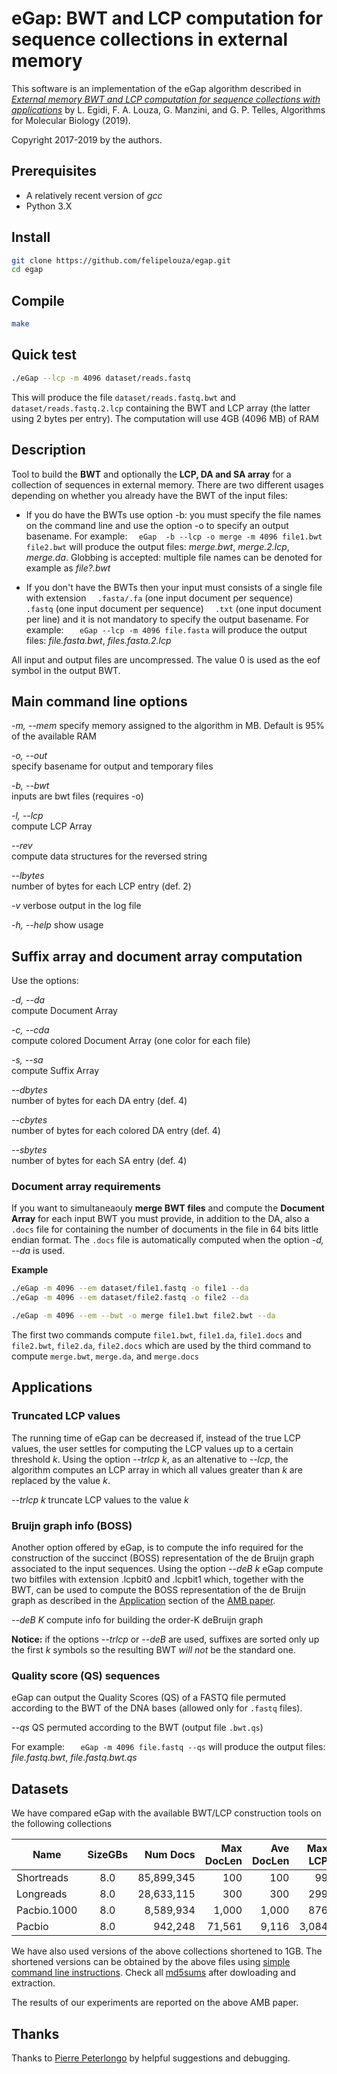 # eGap: BWT and LCP computation for sequence collections in external memory

This software is an implementation of the eGap algorithm described in 
[*External memory BWT and LCP computation for sequence collections with 
applications*](https://doi.org/10.1186/s13015-019-0140-0) by
L. Egidi, F. A. Louza, G. Manzini, and G. P. Telles, Algorithms for 
Molecular Biology (2019).

Copyright 2017-2019 by the authors. 


## Prerequisites

* A relatively recent version of *gcc*
* Python 3.X


## Install

```sh
git clone https://github.com/felipelouza/egap.git
cd egap
```

## Compile

```sh
make 
```

## Quick test

```sh
./eGap --lcp -m 4096 dataset/reads.fastq
```

This will produce the file `dataset/reads.fastq.bwt` and `dataset/reads.fastq.2.lcp` containing the BWT and LCP array (the latter using 2 bytes per entry). The computation will use 4GB (4096 MB) of RAM


## Description

Tool to build the **BWT** and optionally the **LCP, DA and SA array** for a collection  of sequences in external memory. There are two different usages depending on whether you already have the BWT of the input files:

* If you do have the BWTs use option -b: you must specify the file names on the command line  and use the option -o to specify an output basename. 
For example:
 `  eGap  -b --lcp -o merge -m 4096 file1.bwt file2.bwt`
will produce the output files: *merge.bwt*, *merge.2.lcp*, *merge.da*. Globbing is accepted: multiple file names can be denoted for example as *file?.bwt*
 
* If you don't have the BWTs then your input must consists of a single file with extension 
  `  .fasta/.fa`  (one input document per sequence)
  `  .fastq`      (one input document per sequence)
  `  .txt`        (one input document per line)
and it is not mandatory to specify the output basename. For example:
  `   eGap --lcp -m 4096 file.fasta` 
will produce the output files: *file.fasta.bwt*, *files.fasta.2.lcp*

All input and output files are uncompressed. The value 0 is used as the eof symbol in the output BWT.


## Main command line options

*-m, --mem*
  specify memory assigned to the algorithm in MB. Default is 95% of the available RAM

*-o, --out*        
  specify basename for output and temporary files

*-b, --bwt*          
 inputs are bwt files (requires -o)

*-l, --lcp*          
  compute LCP Array
 
*--rev*      
  compute data structures for the reversed string  
    
*--lbytes*      
  number of bytes for each LCP entry (def. 2)

*-v*
  verbose output in the log file

*-h, --help*
  show usage


## Suffix array and document array computation 

Use the options: 

*-d, --da*          
  compute Document Array
  
*-c, --cda*          
  compute colored Document Array (one color for each file)
  
*-s, --sa*          
  compute Suffix Array

*--dbytes*      
  number of bytes for each DA entry (def. 4)

*--cbytes*      
  number of bytes for each colored DA entry (def. 4)
  
*--sbytes*      
  number of bytes for each SA entry (def. 4)

### Document array requirements

If you want to simultaneaouly **merge BWT files** and compute the **Document Array** for each input BWT you must provide, in addition to the DA, also a `.docs` file for containing the number of documents in the file in 64 bits little endian format. The `.docs` file is automatically computed when the option *-d, --da* is used.

**Example**

```sh
./eGap -m 4096 --em dataset/file1.fastq -o file1 --da
./eGap -m 4096 --em dataset/file2.fastq -o file2 --da

./eGap -m 4096 --em --bwt -o merge file1.bwt file2.bwt --da
```

The first two commands compute `file1.bwt`, `file1.da`, `file1.docs` and `file2.bwt`, `file2.da`, `file2.docs` which are used by the third command to compute `merge.bwt`, `merge.da`, and `merge.docs`


## Applications

### Truncated LCP values

The running time of eGap can be decreased if, instead of the true 
LCP values, the user settles for computing the LCP values up to a certain 
threshold *k*. Using the option *--trlcp k*, as an altenative to *--lcp*, 
the algorithm computes an LCP array in which all values greater than *k* are
replaced by the value *k*.

*--trlcp k*
  truncate LCP values to the value *k*

### Bruijn graph info (BOSS)

Another option offered by eGap, is to compute the info required for the
construction of the succinct (BOSS) representation of the de Bruijn graph
associated to the input sequences. 
Using the option *--deB k* eGap compute two bitfiles with extension 
.lcpbit0 and .lcpbit1 which, together with the BWT, can be used to compute 
the BOSS representation of the de Bruijn graph as described in the 
[Application](https://almob.biomedcentral.com/articles/10.1186/s13015-019-0140-0#Sec14)
section of the [AMB paper](https://doi.org/10.1186/s13015-019-0140-0). 

*--deB K*
  compute info for building the order-K deBruijn graph

**Notice:** if the options *--trlcp* or *--deB* are used, suffixes are sorted only up the first *k* symbols so the resulting BWT *will not* be the standard one.

### Quality score (QS) sequences

eGap can output the Quality Scores (QS) of a FASTQ file permuted according to the BWT of the DNA bases (allowed only for `.fastq` files).

*--qs*
  QS permuted according to the BWT (output file `.bwt.qs`)

For example:
  `   eGap -m 4096 file.fastq --qs` 
will produce the output files: *file.fastq.bwt*, *file.fastq.bwt.qs*


## Datasets


We have compared eGap with the available BWT/LCP construction tools on the following collections


Name         |SizeGBs|Num Docs    |Max DocLen|Ave DocLen|Max LCP| Ave LCP | Download Link
-------------|:-----:|-----------:|---------:|---------:|------:|--------:|-----------
Shortreads   | 8.0   | 85,899,345 | 100      | 100      | 99    | 27.90   | [.tar.gz](https://drive.google.com/open?id=199dUcf-NgCV4WaWTs96siJtibd0GsDM2)
Longreads    | 8.0   | 28,633,115 | 300      | 300      | 299   | 90.28   | [.tar.gz](https://drive.google.com/open?id=1uck1L79ERqkX4G26_-3LYYlGkw0r2Qxe)
Pacbio.1000  | 8.0   | 8,589,934  | 1,000    | 1,000    | 876   | 18.05   | [.tar.gz](https://drive.google.com/open?id=1ehqbYJmRedwiR2iLMYEP1TerkvxhhXZV)
Pacbio       | 8.0   | 942,248    | 71,561   | 9,116    | 3,084 | 18.32   | [.tar.gz](https://drive.google.com/open?id=1JER4Ci1DyZtQERqILNbrebWBXQdVQrW4)


We have also used versions of the above collections shortened to 1GB. The shortened versions can be obtained by the above files using [simple command line instructions](https://drive.google.com/open?id=1rjObN6fzXU_LrOLadCgxQ0bXh5mlTwNq). Check all [md5sums](https://drive.google.com/open?id=1CgoVBpElte6iQ6I1XkvYvi56lHqvq1kK) after dowloading and extraction.

The results of our experiments are reported on the above AMB paper.

## Thanks

Thanks to [Pierre Peterlongo](https://github.com/pierrepeterlongo) by helpful suggestions and debugging.
